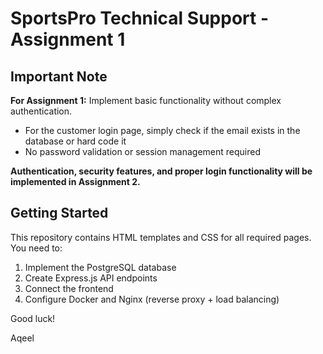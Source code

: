 # SportsPro Technical Support - Assignment 1

## Important Note

**For Assignment 1:** Implement basic functionality without complex authentication.
- For the customer login page, simply check if the email exists in the database or hard code it 
- No password validation or session management required

**Authentication, security features, and proper login functionality will be implemented in Assignment 2.**

## Getting Started

This repository contains HTML templates and CSS for all required pages. You need to:

1. Implement the PostgreSQL database
2. Create Express.js API endpoints
3. Connect the frontend
4. Configure Docker and Nginx (reverse proxy + load balancing)

Good luck!

Aqeel